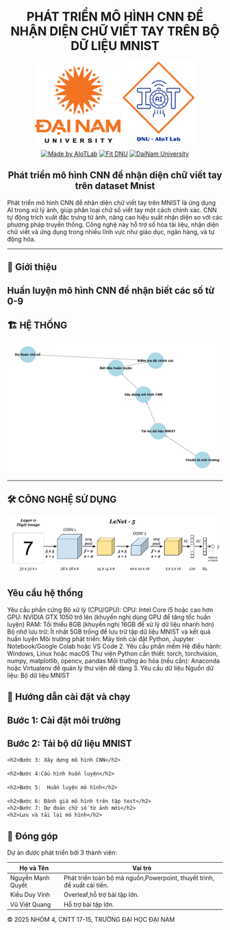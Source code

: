 <h1 align="center">PHÁT TRIỂN MÔ HÌNH CNN ĐỂ NHẬN DIỆN CHỮ VIẾT TAY TRÊN BỘ DỮ LIỆU MNIST</h1>

<div align="center">

<p align="center">
  <img src="logodnu.webp" alt="DaiNam University Logo" width="200"/>
    <img src="aiotlab.png" alt="AIoTLab Logo" width="170"/>
</p>

[![Made by AIoTLab](https://img.shields.io/badge/Made%20by%20AIoTLab-blue?style=for-the-badge)](https://www.facebook.com/DNUAIoTLab)
[![Fit DNU](https://img.shields.io/badge/Fit%20DNU-green?style=for-the-badge)](https://fitdnu.net/)
[![DaiNam University](https://img.shields.io/badge/DaiNam%20University-red?style=for-the-badge)](https://dainam.edu.vn)
</div>

<h2 align="center">Phát triển mô hình CNN để nhận diện chữ viết tay trên dataset Mnist</h2>

<p align="left">
Phát triển mô hình CNN để nhận diện chữ viết tay trên MNIST là ứng dụng AI trong xử lý ảnh, giúp phân loại chữ số viết tay một cách chính xác. CNN tự động trích xuất đặc trưng từ ảnh, nâng cao hiệu suất nhận diện so với các phương pháp truyền thống. Công nghệ này hỗ trợ số hóa tài liệu, nhận diện chữ viết và ứng dụng trong nhiều lĩnh vực như giáo dục, ngân hàng, và tự động hóa.
</p>

---

## 🌟 Giới thiệu
Huấn luyện mô hình CNN để nhận biết các số từ 0-9
---
## 🏗️ HỆ THỐNG
<p align="center">
  <img src="cnn" alt="System Architecture" width="800"/>
</p>

---


## 🛠️ CÔNG NGHỆ SỬ DỤNG

<div align="center">

<p align="center">
  <img src="mnist.webp" alt="System Architecture" width="800"/>
</p>
</div>

##  Yêu cầu hệ thống

Yêu cầu phần cứng
Bộ xử lý (CPU/GPU):
CPU: Intel Core i5 hoặc cao hơn
GPU: NVIDIA GTX 1050 trở lên (khuyến nghị dùng GPU để tăng tốc huấn luyện)
RAM: Tối thiểu 8GB (khuyến nghị 16GB để xử lý dữ liệu nhanh hơn)
Bộ nhớ lưu trữ: Ít nhất 5GB trống để lưu trữ tập dữ liệu MNIST và kết quả huấn luyện
Môi trường phát triển: Máy tính cài đặt Python, Jupyter Notebook/Google Colab hoặc VS Code
2. Yêu cầu phần mềm
Hệ điều hành: Windows, Linux hoặc macOS
Thư viện Python cần thiết:
torch, torchvision, numpy, matplotlib, opencv, pandas
Môi trường ảo hóa (nếu cần): Anaconda hoặc Virtualenv để quản lý thư viện dễ dàng
3. Yêu cầu dữ liệu
Nguồn dữ liệu: Bộ dữ liệu MNIST

## 🚀 Hướng dẫn cài đặt và chạy


 <h2>Bước 1:  Cài đặt môi trường</h2>
    <h2>Bước 2: Tải bộ dữ liệu MNIST</h2>
   
    <h2>Bước 3: Xây dựng mô hình CNN</h2>
   
    <h2>Bước 4:Cấu hình huấn luyện</h2>
   
    <h2>Bước 5:  Huấn luyện mô hình</h2>

    <h2>Bước 6: Đánh giá mô hình trên tập test</h2>
    <h2>Bước 7: Dự đoán chữ số từ ảnh mới</h2>
    <h2>Lưu và tải lại mô hình</h2>
   
   

## 🤝 Đóng góp
Dự án được phát triển bởi 3 thành viên:

| Họ và Tên                | Vai trò                  |
|--------------------------|--------------------------|
| Nguyễn Mạnh Quyết             | Phát triển toàn bộ mã nguồn,Powerpoint, thuyết trình, đề xuất cải tiến.|
| Kiều Duy Vinh            | Overleaf,hỗ trợ bài tập lớn.|
| Vũ Việt Quang    | Hỗ trợ bài tập lớn.  |

© 2025 NHÓM 4, CNTT 17-15, TRƯỜNG ĐẠI HỌC ĐẠI NAM
